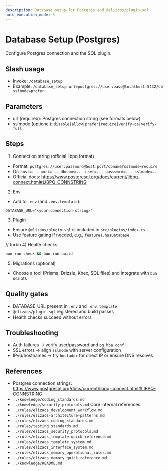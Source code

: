 ```yaml
---
description: Database setup for Postgres and @elizaos/plugin-sql
auto_execution_mode: 3
---
```


# Database Setup (Postgres)

Configure Postgres connection and the SQL plugin.

## Slash usage

- Invoke: `/database_setup`
- Example: `/database_setup url=postgres://user:pass@localhost:5432/db sslmode=prefer`

## Parameters

- url (required): Postgres connection string (see formats below)
- sslmode (optional): `disable|allow|prefer|require|verify-ca|verify-full`

## Steps

1. Connection string (official libpq format)

- Format: `postgres://user:password@host:port/dbname?sslmode=require`
- Or: `host=... port=... dbname=... user=... password=... sslmode=...`
- Official docs: https://www.postgresql.org/docs/current/libpq-connect.html#LIBPQ-CONNSTRING

2. Env

- Add to `.env` (and `.env.template`):

```
DATABASE_URL="<your-connection-string>"
```

3. Plugin

- Ensure `@elizaos/plugin-sql` is included in `src/plugins/index.ts`
- Use feature gating if needed, e.g., `features.hasDatabase`

// turbo 4) Health checks

```bash
bun run check && bun run build
```

5. Migrations (optional)

- Choose a tool (Prisma, Drizzle, Knex, SQL files) and integrate with `bun` scripts

## Quality gates

- DATABASE_URL present in `.env` and `.env.template`
- `@elizaos/plugin-sql` registered and build passes
- Health checks succeed without errors

## Troubleshooting

- Auth failures → verify user/password and `pg_hba.conf`
- SSL errors → align `sslmode` with server configuration
- IPv6/hostnames → try `hostaddr` for direct IP or ensure DNS resolves

## References

- Postgres connection strings: https://www.postgresql.org/docs/current/libpq-connect.html#LIBPQ-CONNSTRING
- `../knowledge/coding_standards.md`
- `../knowledge/security_protocols.md`
  Core internal references:
- `../rules/elizaos_development_workflow.md`
- `../rules/elizaos-architecture-patterns.md`
- `../rules/elizaos_coding_standards.md`
- `../rules/testing_standards.md`
- `../rules/elizaos_security_protocols.md`
- `../rules/elizaos_template-quick-reference.md`
- `../rules/elizaos_template_system.md`
- `../rules/elizaos_interface_system.md`
- `../rules/elizaos_memory_operational_rules.md`
- `../rules/elizaos_memory_quick_reference.md`
- `../knowledge/README.md`
